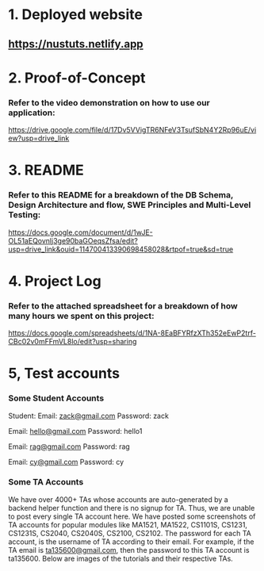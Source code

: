 # 1. Deployed website
## https://nustuts.netlify.app


# 2. Proof-of-Concept
### Refer to the video demonstration on how to use our application:
https://drive.google.com/file/d/17Dv5VVigTR6NFeV3TsufSbN4Y2Rp96uE/view?usp=drive_link


# 3. README
### Refer to this README for a breakdown of the DB Schema, Design Architecture and flow, SWE Principles and Multi-Level Testing:
https://docs.google.com/document/d/1wJE-OL51aEQovnlj3ge90baGOeqsZfsa/edit?usp=drive_link&ouid=114700413390698458028&rtpof=true&sd=true


# 4. Project Log
### Refer to the attached spreadsheet for a breakdown of how many hours we spent on this project:
https://docs.google.com/spreadsheets/d/1NA-8EaBFYRfzXTh352eEwP2trf-CBc02v0mFFmVL8lo/edit?usp=sharing


# 5, Test accounts

### Some Student Accounts

Student:
Email: zack@gmail.com
Password: zack

Email: hello@gmail.com
Password: hello1

Email: rag@gmail.com
Password: rag

Email: cy@gmail.com
Password: cy


### Some TA Accounts

We have over 4000+ TAs whose accounts are auto-generated by a backend helper function and there is no signup for TA. Thus, we are unable to post every single TA account here. We have posted some screenshots of TA accounts for popular modules like MA1521, MA1522, CS1101S, CS1231, CS1231S, CS2040, CS2040S, CS2100, CS2102. The password for each TA account, is the username of TA according to their email. For example, if the TA email is ta135600@gmail.com, then the password to this TA account is ta135600.
Below are images of the tutorials and their respective TAs. 

